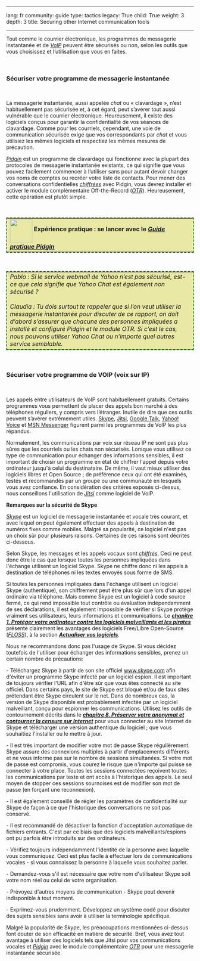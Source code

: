 

---

lang: fr
community: guide
type: tactics
legacy: True
child: True
weight: 3
depth: 3
title: Securing other Internet communication tools

---

<p>Tout comme le courrier électronique, les programmes de messagerie instantanée et de <a href="glossaire#VoIP" title="VoIP"><i>VoIP</i></a> peuvent être sécurisés ou non, selon les outils que vous choisissez et l’utilisation que vous en faites.</p>

<p>&nbsp;</p>

<h3>Sécuriser votre programme de messagerie instantanée</h3>

<p>&nbsp;</p>

<p>La messagerie instantanée, aussi appelée <i>chat</i> ou «&nbsp;clavardage&nbsp;», n’est habituellement pas sécurisée et, à cet égard, peut s’avérer tout aussi vulnérable que le courrier électronique. Heureusement, il existe des logiciels conçus pour garantir la confidentialité de vos séances de clavardage. Comme pour les courriels, cependant, une voie de communication sécurisée exige que vos correspondants par <i>chat</i> et vous utilisiez les mêmes logiciels et respectiez les mêmes mesures de précaution.</p>

<p><a href="glossaire#Pidgin" title="Pidgin"><i>Pidgin</i></a> est un programme de clavardage qui fonctionne avec la plupart des protocoles de messagerie instantanée existants, ce qui signifie que vous pouvez facilement commencer à l’utiliser sans pour autant devoir changer vos noms de comptes ou recréer votre liste de contacts. Pour mener des conversations confidentielles <a href="glossaire#Chiffrement" title="Chiffrement"><i>chiffrées</i></a> avec Pidgin, vous devrez installer et activer le module complémentaire Off-the-Record (<a href="glossaire#OTR" title="OTR"><i>OTR</i></a>). Heureusement, cette opération est plutôt simple.</p>

<p>&nbsp;</p>

<table cellpadding="5" cellspacing="0" style="border: 2pt dashed #008000; background-color: #e9e8a4">
	<tbody>
		<tr>
			<td><img align="middle" height="63" src="/sites/securitybkp.ngoinabox.org/files/u9/hand_web_trans.png" width="60" /> <b>Expérience pratique&nbsp;: se lancer avec le <i><a href="pidgin_principale"><b>Guide pratique Pidgin</b></a></i> </b></td>
		</tr>
	</tbody>
</table>

<p>&nbsp;</p>

<table cellpadding="5" cellspacing="0" style="border: 2pt dashed #008000; background-color: #e9e8a4">
	<tbody>
		<tr>
			<td><i>Pablo&nbsp;: Si le service webmail de Yahoo n’est pas sécurisé, est-ce que cela signifie que Yahoo Chat est également non sécurisé&nbsp;? </i><br />
			<br />
			<i>Claudia&nbsp;: Tu dois surtout te rappeler que si l’on veut utiliser la messagerie instantanée pour discuter de ce rapport, on doit d’abord s’assurer que chacune des personnes impliquées a installé et configuré Pidgin et le module OTR. Si c’est le cas, nous pouvons utiliser Yahoo Chat ou n’importe quel autres service semblable.</i></td>
		</tr>
	</tbody>
</table>

<p>&nbsp;</p>

<h3>Sécuriser votre programme de VOIP (voix sur IP)</h3>

<p>&nbsp;</p>

<p>Les appels entre utilisateurs de VoIP sont habituellement gratuits. Certains programmes vous permettent de placer des appels bon marché à des téléphones réguliers, y compris vers l’étranger. Inutile de dire que ces outils peuvent s’avérer extrêmement utiles. <a class="ext-link" href="http://www.skype.com" title="Site Internet de Skype"><span class="icon">Skype</span></a>, <a class="ext-link" href="http://jitsi.org/" title="Site Internet de Jitsi"><span class="icon">Jitsi</span></a>, <a class="ext-link" href="http://www.google.com/talk" title="Site Internet de Google Talk"><span class="icon">Google Talk</span></a>, <a class="ext-link" href="http://voice.yahoo.com/" title="Site Internet de Yahoo Voice"><span class="icon">Yahoo! Voice</span></a> et <a class="ext-link" href="http://get.live.com/messenger" title="Site Internet de MSN Messenger"><span class="icon">MSN Messenger</span></a> figurent parmi les programmes de VoIP les plus répandus.</p>

<p>Normalement, les communications par voix sur réseau IP ne sont pas plus sûres que les courriels ou les chats non sécurisés. Lorsque vous utilisez ce type de communication pour échanger des informations sensibles, il est important de choisir un programme en état de chiffrer l'appel depuis votre ordinateur jusqu'à celui du destinataire. De même, il vaut mieux utiliser des logiciels libres et Open Source ; de préférence ceux qui ont été examinés, testés et recommandés par un groupe ou une communauté en lesquels vous avez confiance. En considération des critères exposés ci-dessus, nous conseillons l'utilisation de <a href="http://jitsi.org/" title="Jitsi"><i>Jitsi</i></a> comme logiciel de VoIP.</p>

<p><b>Remarques sur la sécurité de Skype</b></p>

<p><a href="https://securityinabox.org/fr/glossaire" title="Skype"><i>Skype</i></a> est un logiciel de messagerie instantanée et vocale très courant, et avec lequel on peut également effectuer des appels à destination de numéros fixes comme mobiles. Malgré sa popularité, ce logiciel n'est pas un choix sûr pour plusieurs raisons. Certaines de ces raisons sont décrites ci-dessous.</p>

<p>Selon Skype, les messages et les appels vocaux sont <a href="https://securityinabox.org/fr/glossaire" title="chiffrés"><i>chiffrés</i></a>. Ceci ne peut donc être le cas que lorsque toutes les personnes impliquées dans l'échange utilisent un logiciel Skype. Skype ne chiffre donc ni les appels à destination de téléphones ni les textes envoyés sous forme de SMS.</p>

<p>Si toutes les personnes impliquées dans l'échange utilisent un logiciel Skype (authentique), son chiffrement peut être plus sûr que lors d'un appel ordinaire via téléphone. Mais comme Skype est un logiciel à code source fermé, ce qui rend impossible tout contrôle ou évaluation indépendamment de ses déclarations, il est également impossible de vérifier si Skype protège vraiment ses utilisateurs, leurs informations et communications. Le <i><a href="https://securityinabox.org/fr/chapter-1"><b>chapitre 1. Protéger votre ordinateur contre les logiciels malveillants et les pirates</b></a></i> présente clairement les avantages des logiciels Free/Libre Open-Source (<a href="glossaire#FLOSS" title="FLOSS"><i>FLOSS</i></a>), à la section <a href="chapter_1_4" title="Chapitre 1.4"><i><b>Actualiser vos logiciels</b></i></a>.</p>

<p>Nous ne recommandons donc pas l'usage de Skype. Si vous décidez toutefois de l'utiliser pour échanger des informations sensibles, prenez un certain nombre de précautions:</p>

<p>- Téléchargez Skype à partir de son site officiel <a class="ext-link" href="http://www.skype.com" title="www.skype.com"><span class="icon">www.skype.com</span></a> afin d'éviter un programme Skype infecté par un logiciel espion. Il est important de toujours vérifier l'URL afin d'être sûr que vous êtes connecté au site officiel. Dans certains pays, le site de Skype est bloqué et/ou de faux sites prétendant être Skype circulent sur le net. Dans de nombreux cas, la version de Skype disponible est probablement infectée par un logiciel malveillant, conçu pour espionner les communications. Utilisez les outils de contournement décrits dans le <i><a href="https://securityinabox.org/fr/chapter-8"><b>chapitre 8. Préserver votre anonymat et contourner la censure sur Internet</b></a></i> pour vous connecter au site Internet de Skype et télécharger une version authentique du logiciel ; que vous souhaitiez l'installer ou le mettre à jour.</p>

<p>- Il est très important de modifier votre mot de passe Skype régulièrement. Skype assure des connexions multiples à partir d'emplacements différents et ne vous informe pas sur le nombre de sessions simultanées. Si votre mot de passe est compromis, vous courez le risque que n'importe qui puisse se connecter à votre place. Toutes les sessions connectées reçoivent toutes les communications par texte et ont accès à l'historique des appels. Le seul moyen de stopper ces sessions sournoises est de modifier son mot de passe (en forçant une reconnexion).</p>

<p>- Il est également conseillé de régler les paramètres de confidentialité sur Skype de façon à ce que l'historique des conversations ne soit pas conservé.</p>

<p>- Il est recommandé de désactiver la fonction d'acceptation automatique de fichiers entrants. C'est par ce biais que des logiciels malveillants/espions ont pu parfois être introduits sur des ordinateurs.</p>

<p>- Vérifiez toujours indépendamment l'identité de la personne avec laquelle vous communiquez. Ceci est plus facile à effectuer lors de communications vocales - si vous connaissez la personne à laquelle vous souhaitez parler.</p>

<p>- Demandez-vous s'il est nécessaire que votre nom d'utilisateur Skype soit votre nom réel ou celui de votre organisation.</p>

<p>- Prévoyez d'autres moyens de communication - Skype peut devenir indisponible à tout moment.</p>

<p>- Exprimez-vous prudemment. Développez un système codé pour discuter des sujets sensibles sans avoir à utiliser la terminologie spécifique.</p>

<p>Malgré la popularité de Skype, les préoccupations mentionnées ci-dessus font douter de son efficacité en matière de sécurité. Bref, vous avez tout avantage à utiliser des logiciels tels que Jitsi pour vos communications vocales et <a href="https://securityinabox.org/fr/glossaire" title="Pidgin"><i>Pidgin</i></a> avec le module complémentaire <a href="https://securityinabox.org/fr/glossaire" title="OTR"><i>OTR</i></a> pour une messagerie instantanée sécurisée.</p>

<p>&nbsp;</p>


